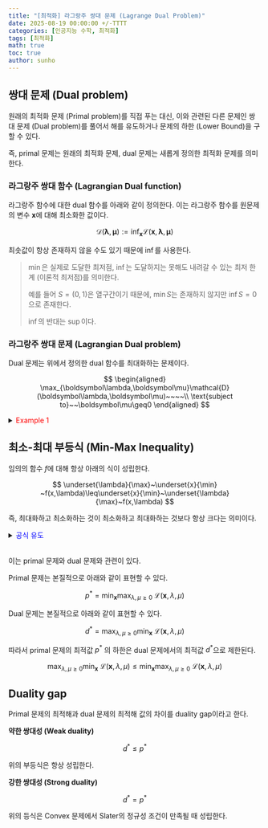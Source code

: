 ```yaml
---
title: "[최적화] 라그랑주 쌍대 문제 (Lagrange Dual Problem)"
date: 2025-08-19 00:00:00 +/-TTTT
categories: [인공지능 수학, 최적화]
tags: [최적화]
math: true
toc: true
author: sunho
---
```


## 쌍대 문제 (Dual problem)

원래의 최적화 문제 (Primal problem)를 직접 푸는 대신, 이와 관련된 다른 문제인 쌍대 문제 (Dual problem)를 풀어서 해를 유도하거나 문제의 하한 (Lower Bound)을 구할 수 있다.

즉, primal 문제는 원래의 최적화 문제, dual 문제는 새롭게 정의한 최적화 문제를 의미한다.

### 라그랑주 쌍대 함수 (Lagrangian Dual function)

라그랑주 함수에 대한 dual 함수를 아래와 같이 정의한다. 이는 라그랑주 함수를 원문제의 변수 $\mathbf{x}$에 대해 최소화한 값이다.

$$
\mathcal{D}(\boldsymbol\lambda,\boldsymbol\mu)
:=\inf_{\mathbf x}\mathcal{L}(\mathbf x,\boldsymbol\lambda,\boldsymbol\mu)
$$

최솟값이 항상 존재하지 않을 수도 있기 때문에 $\inf$를 사용한다.

> $\min$은 실제로 도달한 최저점, $\inf$는 도달하지는 못해도 내려갈 수 있는 최저 한계 (이론적 최저점)를 의미한다.
>
> 예를 들어 $S=(0,1)$은 열구간이기 때문에, $\min S$는 존재하지 않지만 $\inf S=0$으로 존재한다.
>
> $\inf$의 반대는 $\sup$이다.

### 라그랑주 쌍대 문제 (Lagrangian Dual problem)

Dual 문제는 위에서 정의한 dual 함수를 최대화하는 문제이다.

$$
\begin{aligned}
\max_{\boldsymbol\lambda,\boldsymbol\mu}\mathcal{D}(\boldsymbol\lambda,\boldsymbol\mu)~~~~\\
\text{subject to}~~\boldsymbol\mu\geq0
\end{aligned}
$$

<details>
<summary><font color='red'>Example 1</font></summary>
<div markdown="1">

$$
\begin{aligned}
\min_{x,y}\frac{1}{2}(x^2+y^2)~~~~\\
\text{subject to}~x+y=1
\end{aligned}
$$

---

**1. Lagrangian 함수를 정의한다.**

$$
\mathcal{L}(x,y,\lambda)=\frac{1}{2}(x^2+y^2)+\lambda(x+y-1)
$$

**2. Dual 함수를 정의한다.**

$$
\mathcal{D}(\lambda)=\underset{x,y}\min~\mathcal{L}(x,y,\lambda)=
\underset{x,y}\min~\big(\frac{1}{2}(x^2+y^2)+\lambda(x+y-1)\big)=-\lambda^2-\lambda
$$

**3. Dual problem의 해를 구한다.**

$$
\underset{\lambda}\max~\mathcal{D}(\lambda)=\underset{\lambda}\max~(-\lambda^2-\lambda)=\frac{1}{4}=d^*
$$

구한 dual 문제의 최적해는 primal 문제의 최적해의 lower bound가 된다.

$$
\underset{x,y}\min~\underset{\lambda}\max~\mathcal{L}(x,y,\lambda)\geq
\underset{\lambda}\max~\mathcal{D}(\lambda)=\frac{1}{4}
~\rightarrow~p^*\geq\frac{1}{4}
$$

</div>
</details>

## 최소-최대 부등식 (Min-Max Inequality)

임의의 함수 $f$에 대해 항상 아래의 식이 성립한다.

$$
\underset{\lambda}{\max}~\underset{x}{\min} ~f(x,\lambda)\leq\underset{x}{\min}~\underset{\lambda}{\max}~f(x,\lambda)
$$

즉, 최대화하고 최소화하는 것이 최소화하고 최대화하는 것보다 항상 크다는 의미이다.


<details>
<summary><font color='blue'>공식 유도</font></summary>
<div markdown="1">

**1. $f$를 최소화한 함수를 $g$라고 정의한다.**

$$
g(x,\lambda):=\underset{x}{\min} ~f(x,\lambda)
$$

**2. $g$는 $f$를 최소화한 함수이기 때문에 항상 $f$ 이하이다.**

$$g(x,\lambda)\leq f(x,\lambda)$$

**3. 양변에 $\max_{\lambda}$ 함수를 취한다.**

$$\underset{\lambda}{\max} ~g(x,\lambda)\leq\underset{\lambda}{\max} ~f(x,\lambda)$$

**4. 우변을 $\mathbf{x}$에 대해 최소화한다.**

$$\underset{\lambda}{\max} ~g(x,\lambda)\leq\underset{x}{\min} ~\underset{\lambda}{\max} ~f(x,\lambda)$$

</div>
</details>
<br>

이는 primal 문제와 dual 문제와 관련이 있다.

Primal 문제는 본질적으로 아래와 같이 표현할 수 있다.

$$
p^*=\min_{\mathbf{x}}\max_{\lambda,\mu\geq0}~\mathcal{L}(\mathbf{x},\lambda,\mu)
$$

Dual 문제는 본질적으로 아래와 같이 표현할 수 있다.

$$
d^*=\max_{\lambda,\mu\geq0}\min_{\mathbf{x}}~\mathcal{L}(\mathbf{x},\lambda,\mu)
$$

따라서 primal 문제의 최적값 $p^*$ 의 하한은 dual 문제에서의 최적값 $d^*$으로 제한된다.

$$
\max_{\lambda,\mu\geq0}\min_{\mathbf{x}}~\mathcal{L}(\mathbf{x},\lambda,\mu)
\leq\min_{\mathbf{x}}\max_{\lambda,\mu\geq0}~\mathcal{L}(\mathbf{x},\lambda,\mu)
$$

## Duality gap

Primal 문제의 최적해과 dual 문제의 최적해 값의 차이를 duality gap이라고 한다.

**약한 쌍대성 (Weak duality)**

$$
d^*\leq p^*
$$

위의 부등식은 항상 성립한다.

**강한 쌍대성 (Strong duality)**

$$
d^*=p^*
$$

위의 등식은 Convex 문제에서 Slater의 정규성 조건이 만족될 때 성립한다.
